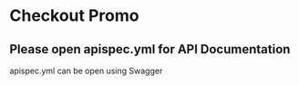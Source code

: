 # Checkout Promo

## Please open apispec.yml for API Documentation

apispec.yml can be open using Swagger

